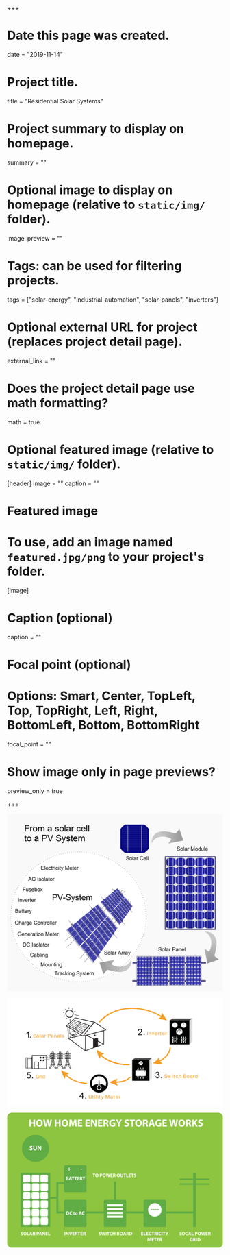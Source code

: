 +++
# Date this page was created.
date = "2019-11-14"

# Project title.
title = "Residential Solar Systems"

# Project summary to display on homepage.
summary = ""

# Optional image to display on homepage (relative to `static/img/` folder).
image_preview = ""

# Tags: can be used for filtering projects.
tags = ["solar-energy", "industrial-automation", "solar-panels", "inverters"]

# Optional external URL for project (replaces project detail page).
external_link = ""

# Does the project detail page use math formatting?
math = true

# Optional featured image (relative to `static/img/` folder).
[header]
image = ""
caption = ""

# Featured image
# To use, add an image named `featured.jpg/png` to your project's folder. 
[image]
  # Caption (optional)
  caption = ""

  # Focal point (optional)
  # Options: Smart, Center, TopLeft, Top, TopRight, Left, Right, BottomLeft, Bottom, BottomRight
  focal_point = ""

  # Show image only in page previews?
  preview_only = true

+++

![from_a_solar_cell_to_a_PV_system.png](svg/from_a_solar_cell_to_a_PV_system.png)

![how-solar-works.png](svg/how-solar-works.png)

![how-home-energy-storage-works.png](svg/how-home-energy-storage-works.png)



